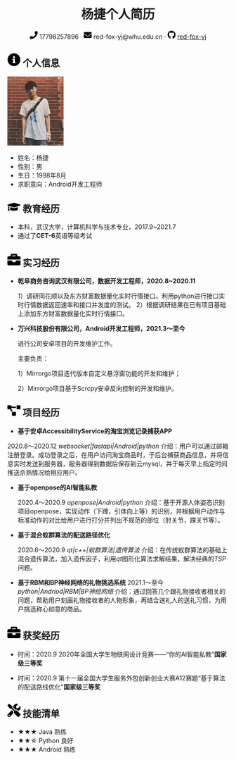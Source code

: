  <center>
     <h1>杨捷个人简历</h1>
     <div>
         <span>
             <img src="assets/phone-solid.svg" width="18px">
             17798257896
         </span>
         ·
         <span>
             <img src="assets/envelope-solid.svg" width="18px">
             red-fox-yj@whu.edu.cn
         </span>
         ·
         <span>
             <img src="assets/github-brands.svg" width="18px">
             <a href="https://github.com/red-fox-yj">red-fox-yj</a>
         </span>
     </div>
 </center>



 ## <img src="https://raw.githubusercontent.com/red-fox-yj/MarkDownPic/master/typora/20210225205345.svg" width="30px"> 个人信息 

![杨捷个人照片](https://raw.githubusercontent.com/red-fox-yj/MarkDownPic/master/typora/20210225134356.jpg)

 - 姓名：杨捷
 - 性别：男
 - 生日：1998年8月
 - 求职意向：Android开发工程师

## <img src="https://raw.githubusercontent.com/red-fox-yj/MarkDownPic/master/typora/20210225205338.svg" width="30px"> 教育经历

- 本科，武汉大学，计算机科学与技术专业，2017.9~2021.7
- 通过了**CET-6**英语等级考试

## <img src="https://raw.githubusercontent.com/red-fox-yj/MarkDownPic/master/typora/20210225205325.svg" width="30px"> 实习经历

- **乾阜商务咨询武汉有限公司，数据开发工程师，2020.8~2020.11**

   1）调研同花顺以及东方财富数据量化实时行情接口。利用python进行接口实时行情数据返回速率和接口并发度的测试。
   2）根据调研结果在已有项目基础上添加东方财富数据量化实时行情接口。
   
- **万兴科技股份有限公司，Android开发工程师，2021.3～至今**

   进行公司安卓项目的开发维护工作。

   主要负责：

   1）Mirrorgo项目迭代版本自定义悬浮窗功能的开发和维护；

   2）Mirrorgo项目基于Scrcpy安卓反向控制的开发和维护。


## <img src="https://raw.githubusercontent.com/red-fox-yj/MarkDownPic/master/typora/20210225205302.svg" width="30px"> 项目经历

-  **基于安卓AccessibilityService的淘宝浏览记录捕获APP**
  
  2020.8～2020.12
  *websocket|fastapi|Android|python*
  介绍：用户可以通过邮箱注册登录。成功登录之后，在用户访问淘宝商品时，于后台捕获商品信息，并将信息实时发送到服务器，服务器得到数据后保存到云mysql，并于每天早上指定时间推送杀熟情况给相应用户。
  
- **基于openpose的AI智能私教**
  
  2020.4～2020.9
  *openpose|Android|python*
  介绍：基于开源人体姿态识别项目openpose，实现动作（下蹲，引体向上等）的识别，并根据用户动作与标准动作的对比给用户进行打分并列出不规范的部位（肘关节，踝关节等）。
  
- **基于混合蚁群算法的配送路径优化**

   2020.6～2020.9
   *qt|c++|蚁群算法|遗传算法*
   介绍：在传统蚁群算法的基础上混合遗传算法，加入遗传因子，利用*qt*图形化算法求解结果，解决经典的$TSP$问题。
   
- **基于RBM和BP神经网络的礼物挑选系统**
   2021.1～至今
   *python|Andriod|RBM|BP神经网络*
   介绍：通过回答几个跟礼物接收者相关的问题，帮助用户刻画礼物接收者的人物形象，再结合送礼人的送礼习惯，为用户挑选称心如意的商品。
## <img src="https://raw.githubusercontent.com/red-fox-yj/MarkDownPic/master/typora/20210225205139.svg" width="30px"> 获奖经历

- 时间：2020.9
  2020年全国大学生物联网设计竞赛——“你的AI智能私教”**国家级三等奖**

- 时间：2020.9
  第十一届全国大学生服务外包创新创业大赛A12赛题“基于算法的配送路线优化”**国家级三等奖**

## <img src="https://raw.githubusercontent.com/red-fox-yj/MarkDownPic/master/typora/20210225205254.svg" width="30px"> 技能清单

- ★★★ Java	熟练
- ★★☆ Python	良好
- ★★★ Android	熟练